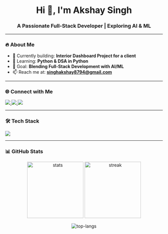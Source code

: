 <h1 align="center">Hi 👋, I'm Akshay Singh</h1>
<h3 align="center">A Passionate Full-Stack Developer | Exploring AI & ML</h3>

---

### 🔥 About Me  
- 🚀 Currently building: **Interior Dashboard Project for a client**  
- 🌱 Learning: **Python & DSA in Python**  
- 🎯 Goal: **Blending Full-Stack Development with AI/ML**  
- 📫 Reach me at: **singhakshay8794@gmail.com**

---

### 🌐 Connect with Me  
<p align="left">
<a href="https://linkedin.com/in/akshay-singh-a9ab15267" target="_blank">
  <img src="https://img.shields.io/badge/LinkedIn-%230A66C2.svg?logo=linkedin&logoColor=white" />
</a>
<a href="https://instagram.com/akshay_singh_91" target="_blank">
  <img src="https://img.shields.io/badge/Instagram-%23E4405F.svg?logo=instagram&logoColor=white" />
</a>
<a href="https://www.leetcode.com/akshaysingh9191" target="_blank">
  <img src="https://img.shields.io/badge/LeetCode-%23FFA116.svg?logo=leetcode&logoColor=white" />
</a>
</p>

---

### 🛠️ Tech Stack  
<p align="left">
<img src="https://skillicons.dev/icons?i=html,css,tailwind,js,react,nodejs,express,mongodb,java,python,c,cpp,git,firebase" />
</p>

---

### 📊 GitHub Stats  
<p align="center">
  <img src="https://github-readme-stats.vercel.app/api?username=akshaysingh91&show_icons=true&theme=transparent" alt="stats" height="180"/>
  <img src="https://github-readme-streak-stats.herokuapp.com/?user=akshaysingh91&theme=transparent" alt="streak" height="180"/>
</p>

<p align="center">
  <img src="https://github-readme-stats.vercel.app/api/top-langs/?username=akshaysingh91&layout=compact&theme=transparent" alt="top-langs" />
</p>
